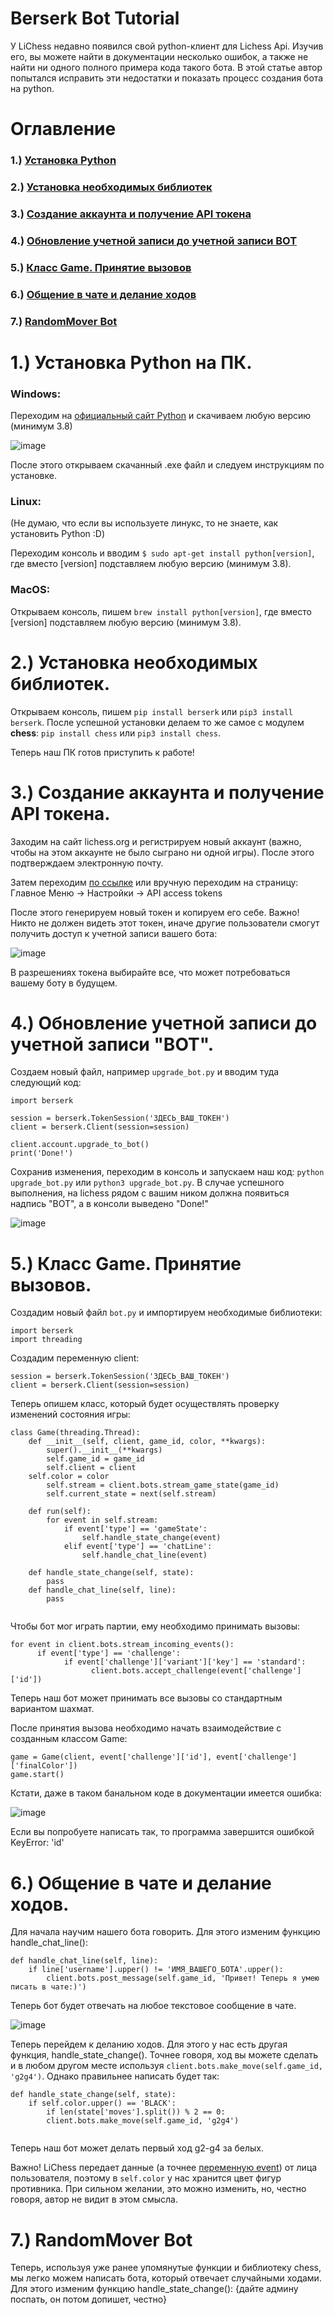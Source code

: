 # Berserk Bot Tutorial

У LiChess недавно появился свой python-клиент для Lichess Api. Изучив его, вы можете найти в документации несколько ошибок, а также не найти ни одного полного примера кода такого бота. В этой статье автор попытался исправить эти недостатки и показать процесс создания бота на python.

# Оглавление
### 1.) [Установка Python](#пункт1)
### 2.) [Установка необходимых библиотек](#пункт2)
### 3.) [Создание аккаунта и получение API токена](#пункт3)
### 4.) [Обновление учетной записи до учетной записи BOT](#пункт4)
### 5.) [Класс Game. Принятие вызовов](#пункт5)
### 6.) [Общение в чате и делание ходов](#пункт6)
### 7.) [RandomMover Bot](#пункт7)


<a name="пункт1"></a> 
# 1.) Установка Python на ПК.

### Windows:

Переходим на [официальный сайт Python](https://www.python.org/downloads/windows/) и скачиваем любую версию (минимум 3.8)

![image](https://github.com/theslothbear/berserk-tutorial/assets/128232763/44b16bc4-7e9e-4ff2-9dbe-7d7266cd29a6)

После этого открываем скачанный .exe файл и следуем инструкциям по установке.

### Linux:
(Не думаю, что если вы используете линукс, то не знаете, как установить Python :D)

Переходим консоль и вводим ```$ sudo apt-get install python[version]```, где вместо [version] подставляем любую версию (минимум 3.8).

### MacOS:

Открываем консоль, пишем ```brew install python[version]```, где вместо [version] подставляем любую версию (минимум 3.8).

<a name="пункт2"></a>
# 2.) Установка необходимых библиотек.

Открываем консоль, пишем ```pip install berserk``` или ```pip3 install berserk```. После успешной установки делаем то же самое с модулем **chess**: ```pip install chess``` или ```pip3 install chess```. 

Теперь наш ПК готов приступить к работе!

<a name="пункт3"></a>
# 3.) Создание аккаунта и получение API токена.

Заходим на сайт lichess.org и регистрируем новый аккаунт (важно, чтобы на этом аккаунте не было сыграно ни одной игры). После этого подтверждаем электронную почту.

Затем переходим [по ссылке](https://lichess.org/account/oauth/token) или вручную переходим на страницу: Главное Меню -> Настройки -> API access tokens

После этого генерируем новый токен и копируем его себе. Важно! Никто не должен видеть этот токен, иначе другие пользователи смогут получить доступ к учетной записи вашего бота:

![image](https://github.com/theslothbear/berserk-tutorial/assets/128232763/85c02d39-2e2b-429f-ae98-81977dd8764d)

В разрешениях токена выбирайте все, что может потребоваться вашему боту в будущем.

<a name="пункт4"></a>
# 4.) Обновление учетной записи до учетной записи "BOT".

Создаем новый файл, например ```upgrade_bot.py``` и вводим туда следующий код:

```
import berserk

session = berserk.TokenSession('ЗДЕСЬ_ВАШ_ТОКЕН')
client = berserk.Client(session=session)

client.account.upgrade_to_bot()
print('Done!')
```

Сохранив изменения, переходим в консоль и запускаем наш код: ```python upgrade_bot.py``` или ```python3 upgrade_bot.py```. В случае успешного выполнения, на lichess рядом с вашим ником должна появиться надпись "BOT", а в консоли выведено "Done!"

![image](https://github.com/theslothbear/berserk-tutorial/assets/128232763/3466dd08-d3d3-454a-b5a1-c738ca11a376)

<a name="пункт5"></a>
# 5.) Класс Game. Принятие вызовов.

Создадим новый файл ```bot.py``` и импортируем необходимые библиотеки:

```
import berserk
import threading
```
Создадим переменную client:
```
session = berserk.TokenSession('ЗДЕСЬ_ВАШ_ТОКЕН')
client = berserk.Client(session=session)
```
Теперь опишем класс, который будет осуществлять проверку изменений состояния игры:
```
class Game(threading.Thread):
    def __init__(self, client, game_id, color, **kwargs):
        super().__init__(**kwargs)
        self.game_id = game_id
        self.client = client
	self.color = color
        self.stream = client.bots.stream_game_state(game_id)
        self.current_state = next(self.stream)

    def run(self):
        for event in self.stream:
            if event['type'] == 'gameState':
                self.handle_state_change(event)
            elif event['type'] == 'chatLine':
                self.handle_chat_line(event)
                
    def handle_state_change(self, state):
        pass
    def handle_chat_line(self, line):
        pass
      
```
Чтобы бот мог играть партии, ему необходимо принимать вызовы:
<a name="переменная_event"></a>
```
for event in client.bots.stream_incoming_events():
	  if event['type'] == 'challenge':
		    if event['challenge']['variant']['key'] == 'standard':
			      client.bots.accept_challenge(event['challenge']['id'])
```
Теперь наш бот может принимать все вызовы со стандартным вариантом шахмат. 

После принятия вызова необходимо начать взаимодействие с созданным классом Game:
```
game = Game(client, event['challenge']['id'], event['challenge']['finalColor'])
game.start()
```
Кстати, даже в таком банальном коде в документации имеется ошибка:

![image](https://github.com/theslothbear/berserk-tutorial/assets/128232763/00b4de98-9e46-4c75-b78d-39cdc7940adb)

Если вы попробуете написать так, то программа завершится ошибкой KeyError: 'id'

<a name="пункт6"></a>

# 6.) Общение в чате и делание ходов.

Для начала научим нашего бота говорить. Для этого изменим функцию handle_chat_line():
```
def handle_chat_line(self, line):
    if line['username'].upper() != 'ИМЯ_ВАШЕГО_БОТА'.upper():
    	client.bots.post_message(self.game_id, 'Привет! Теперь я умею писать в чате:)')
```
Теперь бот будет отвечать на любое текстовое сообщение в чате.

![image](https://github.com/theslothbear/berserk-tutorial/assets/128232763/25be85f5-acea-4562-b8ae-a1dfd0726258)

Теперь перейдем к деланию ходов. Для этого у нас есть другая функция, handle_state_change(). Точнее говоря, ход вы можете сделать и в любом другом месте используя ``` client.bots.make_move(self.game_id, 'g2g4') ```. Однако правильнее написать будет так:
```
def handle_state_change(self, state):
    if self.color.upper() == 'BLACK':
    	if len(state['moves'].split()) % 2 == 0:
	    client.bots.make_move(self.game_id, 'g2g4')
		
```
Теперь наш бот может делать первый ход g2-g4 за белых. 

Важно! LiChess передает данные (а точнее [переменную event](#переменная_event)) от лица пользователя, поэтому в ```self.color``` у нас хранится цвет фигур противника. При сильном желании, это можно изменить, но, честно говоря, автор не видит в этом смысла.

<a name="пункт7"></a>
# 7.) RandomMover Bot

Теперь, используя уже ранее упомянутые функции и библиотеку chess, мы легко можем написать бота, который отвечает случайными ходами. Для этого изменим функцию  handle_state_change(): {дайте админу поспать, он потом допишет, честно}

